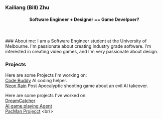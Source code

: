 ### Kailiang (Bill) Zhu
#### <p align="center"> Software Engineer + Designer == Game Develpoer? </p>
<br/>
<br/>
### About me:
I am a Software Engineer student at the University of Melbourne. I'm passionate about creating industry grade software. I'm interested in creating video games, and I'm very passionate about design.

### Projects
Here are some Projects I'm working on:
<br/>
[Code Buddy](https://code-buddy-website-project.vercel.app/) AI coding helper.
<br/>
[Neon Rain](https://comp30019.github.io/project-2-overclockedburrito/) Post Apocalyptic shooting game about an evil AI takeover.
<br/>

Here are some projects I've worked on:
<br/>
[DreamCatcher](https://billzhukl.wixsite.com/dreamcatcher)
<br/>
[AI game playing Agent](https://github.com/kaiizzz/AIProjectB)
<br/>
[PacMan Projecct](https://github.com/Unimelb-SWEN30006/2023-sem1-projectassignment2-thu11-00-team-05![image](https://github.com/kaiizzz/kaiizzz/assets/127363736/ed5f85d4-da38-4bf6-b4cd-ffead182f433))
<br/>



<!--
**kaiizzz/kaiizzz** is a ✨ _special_ ✨ repository because its `README.md` (this file) appears on your GitHub profile.

Here are some ideas to get you started:

- 🔭 I’m currently working on ...
- 🌱 I’m currently learning ...
- 👯 I’m looking to collaborate on ...
- 🤔 I’m looking for help with ...
- 💬 Ask me about ...
- 📫 How to reach me: ...
- 😄 Pronouns: ...
- ⚡ Fun fact: ...
-->


